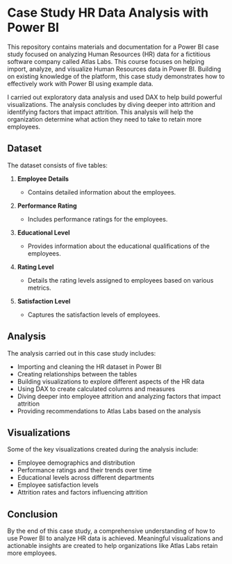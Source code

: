 # Case Study HR Data Analysis with Power BI

This repository contains materials and documentation for a Power BI case study focused on analyzing Human Resources (HR) data for a fictitious software company called Atlas Labs. This course focuses on helping import, analyze, and visualize Human Resources data in Power BI. Building on existing knowledge of the platform, this case study demonstrates how to effectively work with Power BI using example data.

I carried out exploratory data analysis and used DAX to help build powerful visualizations. The analysis concludes by diving deeper into attrition and identifying factors that impact attrition. This analysis will help the organization determine what action they need to take to retain more employees.

## Dataset

The dataset consists of five tables:

1. **Employee Details**
   - Contains detailed information about the employees.

2. **Performance Rating**
   - Includes performance ratings for the employees.

3. **Educational Level**
   - Provides information about the educational qualifications of the employees.

4. **Rating Level**
   - Details the rating levels assigned to employees based on various metrics.

5. **Satisfaction Level**
   - Captures the satisfaction levels of employees.

## Analysis

The analysis carried out in this case study includes:

- Importing and cleaning the HR dataset in Power BI
- Creating relationships between the tables
- Building visualizations to explore different aspects of the HR data
- Using DAX to create calculated columns and measures
- Diving deeper into employee attrition and analyzing factors that impact attrition
- Providing recommendations to Atlas Labs based on the analysis

## Visualizations

Some of the key visualizations created during the analysis include:

- Employee demographics and distribution
- Performance ratings and their trends over time
- Educational levels across different departments
- Employee satisfaction levels
- Attrition rates and factors influencing attrition

## Conclusion

By the end of this case study, a comprehensive understanding of how to use Power BI to analyze HR data is achieved. Meaningful visualizations and actionable insights are created to help organizations like Atlas Labs retain more employees.
